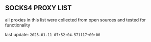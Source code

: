 ## SOCKS4 PROXY LIST

all proxies in this list were collected from open sources and tested for functionality

last update: `2025-01-11 07:52:04.571117+00:00`